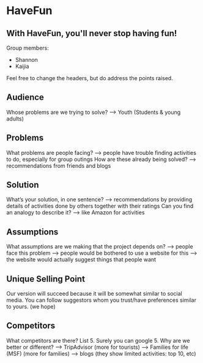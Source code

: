 # HaveFun
## With HaveFun, you'll never stop having fun!

Group members: 
* Shannon
* Kaijia

Feel free to change the headers, but do address the points raised. 

## Audience
Whose problems are we trying to solve?
--> Youth (Students & young adults)

## Problems
What problems are people facing? --> people have trouble finding activities to do, especially for group outings
How are these already being solved? --> recommendations from friends and blogs

## Solution
What’s your solution, in one sentence?  --> recommendations by providing details of activities done by others together with their ratings
Can you find an analogy to describe it?  --> like Amazon for activities

## Assumptions
What assumptions are we making that the project depends on?
--> people face this problem
--> people would be bothered to use a website for this
--> the website would actually suggest things that people want

## Unique Selling Point
Our version will succeed because it will be somewhat similar to social media. You can follow suggestors whom you trust/have preferences similar to yours. (we hope)

## Competitors
What competitors are there? List 5. Surely you can google 5.
Why are we better or different?
--> TripAdvisor (more for tourists)
--> Families for life (MSF) (more for families)
--> blogs (they show limited activities: top 10, etc)
